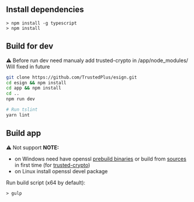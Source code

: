 ## Install dependencies

```
> npm install -g typescript
> npm install

```

## Build for dev
⚠️ Before run dev need manualy add trusted-crypto in /app/node_modules/ Will fixed in future
```bash
git clone https://github.com/TrustedPlus/esign.git
cd esign && npm install
cd app && npm install
cd ..
npm run dev

# Run tslint
yarn lint
```

## Build app
⚠️ Not support
**NOTE:**
* on Windows need have openssl [prebuild binaries](https://wiki.openssl.org/index.php/Binaries) or build from [sources](https://github.com/openssl/openssl/tree/OpenSSL_1_0_2k) in first time (for [trusted-crypto](https://github.com/TrustedPlus/crypto/blob/master/binding.gyp#L57))
* on Linux install openssl devel package

Run build script (x64 by default):
```
> gulp
```
